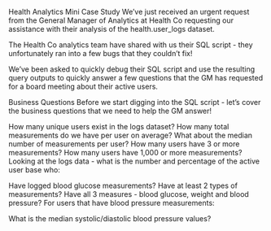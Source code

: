 Health Analytics Mini Case Study
We’ve just received an urgent request from the General Manager of Analytics at Health Co requesting our assistance with their analysis of the health.user_logs dataset.

The Health Co analytics team have shared with us their SQL script - they unfortunately ran into a few bugs that they couldn’t fix!

We’ve been asked to quickly debug their SQL script and use the resulting query outputs to quickly answer a few questions that the GM has requested for a board meeting about their active users.

Business Questions
Before we start digging into the SQL script - let’s cover the business questions that we need to help the GM answer!

How many unique users exist in the logs dataset?
How many total measurements do we have per user on average?
What about the median number of measurements per user?
How many users have 3 or more measurements?
How many users have 1,000 or more measurements?
Looking at the logs data - what is the number and percentage of the active user base who:

Have logged blood glucose measurements?
Have at least 2 types of measurements?
Have all 3 measures - blood glucose, weight and blood pressure?
For users that have blood pressure measurements:

What is the median systolic/diastolic blood pressure values?